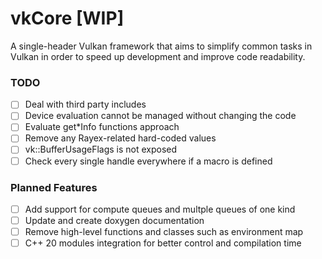 # vkCore [WIP]
A single-header Vulkan framework that aims to simplify common tasks in Vulkan in order to speed up development and improve code readability.

### TODO

- [ ] Deal with third party includes
- [ ] Device evaluation cannot be managed without changing the code
- [ ] Evaluate get*Info functions approach
- [ ] Remove any Rayex-related hard-coded values
- [ ] vk::BufferUsageFlags is not exposed
- [ ] Check every single handle everywhere if a macro is defined

### Planned Features

- [ ] Add support for compute queues and multple queues of one kind
- [ ] Update and create doxygen documentation
- [ ] Remove high-level functions and classes such as environment map
- [ ] C++ 20 modules integration for better control and compilation time
